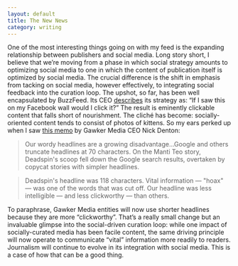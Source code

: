 ```yaml
---
layout: default
title: The New News
category: writing
---
```

One of the most interesting things going on with my feed is the expanding relationship between publishers and social media. Long story short, I believe that we’re moving from a phase in which social strategy amounts to optimizing social media to one in which the content of publication itself is optimized by social media. The crucial difference is the shift in emphasis from tacking on social media, however effectively, to integrating social feedback into the curation loop.
The upshot, so far, has been well encapsulated by BuzzFeed. Its CEO <a href="http://adage.com/article/special-report-digital-conference/buzzfeed-ceo-social-marketers-tap-emotional-intelligence/234205/">describes</a> its strategy as: “If I saw this on my Facebook wall would I click it?” The result is eminently clickable content that falls short of nourishment. The cliché has become: socially-oriented content tends to consist of photos of kittens.
So my ears perked up when I saw <a href="http://gawker.com/5994400/boss-writes-memo">this memo</a> by Gawker Media CEO Nick Denton:
<blockquote>Our wordy headlines are a growing disadvantage...Google and others truncate headlines at 70 characters. On the Manti Teo story, Deadspin's scoop fell down the Google search results, overtaken by copycat stories with simpler headlines.</blockquote>
<blockquote>Deadspin's headline was 118 characters. Vital information — "hoax" — was one of the words that was cut off. Our headline was less intelligible — and less clickworthy — than others.</blockquote>
To paraphrase, Gawker Media entities will now use shorter headlines because they are more “clickworthy”. That’s a really small change but an invaluable glimpse into the social-driven curation loop: while one impact of socially-curated media has been facile content, the same driving principle will now operate to communicate “vital” information more readily to readers.
Journalism will continue to evolve in its integration with social media. This is a case of how that can be a good thing.
